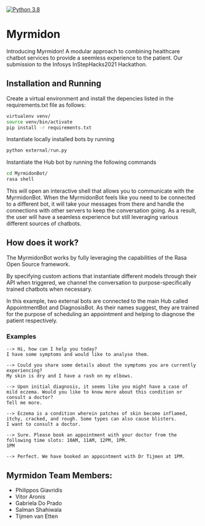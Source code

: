 [![Python 3.8](https://img.shields.io/badge/python-3.8-blue.svg)](https://www.python.org/downloads/release/python-380/)

# Myrmidon

Introducing Myrmidon! A modular approach to combining healthcare chatbot services to provide a seemless experience to the patient. Our submission to the Infosys InStepHacks2021 Hackathon.

## Installation and Running
Create a virtual environment and install the depencies listed in the requirements.txt file as follows:

```bash
virtualenv venv/
source venv/bin/activate
pip install -r requirements.txt
```

Instantiate locally installed bots by running 

```python 
python external/run.py
```

Instantiate the Hub bot by running the following commands

```bash
cd MyrmidonBot/
rasa shell
```

This will open an interactive shell that allows you to communicate with the MyrmidonBot. When the MyrmidonBot feels like you need to be connected to a different bot, it will take your messages from there and handle the connections with other servers to keep the conversation going. As a result, the user will have a seamless experience but still leveraging various different sources of chatbots.

## How does it work?
The MyrmidonBot works by fully leveraging the capabilities of the Rasa Open Source framework.

By specifying custom actions that instantiate different models through their API when triggered, we channel the conversation to purpose-specifically trained chatbots when necessary.

In this example, two external bots are connected to the main Hub called AppointmentBot and DiagnosisBot. As their names suggest, they are trained for the purpose of scheduling an appointment and helping to diagnose the patient respectively. 

### Examples
```code
--> Hi, how can I help you today?  
I have some symptoms and would like to analyse them.

--> Could you share some details about the symptoms you are currently experiencing?  
My skin is dry and I have a rash on my elbows. 

--> Upon initial diagnosis, it seems like you might have a case of mild eczema. Would you like to know more about this condition or consult a doctor?  
Tell me more.

--> Eczema is a condition wherein patches of skin become inflamed, itchy, cracked, and rough. Some types can also cause blisters.   
I want to consult a doctor.

--> Sure. Please book an appointment with your doctor from the following time slots: 10AM, 11AM, 12PM, 1PM.  
1PM

--> Perfect. We have booked an appointment with Dr Tijmen at 1PM.  
```
## Myrmidon Team Members:
  * Philippos Giavridis
  * Vitor Aronis
  * Gabriela Do Prado
  * Salman Shahiwala
  * Tijmen van Etten

